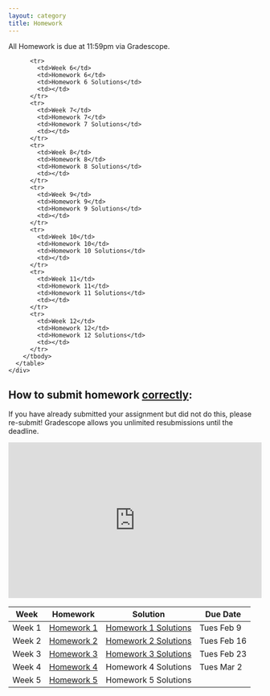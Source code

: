 ```yaml
---
layout: category
title: Homework
---
```


All Homework is due at 11:59pm via Gradescope.
<div class = "Homework-Table">
    <table>
        <thead>
          <tr>
            <th>Week</th>
            <th>Homework</th>
            <th>Solution</th>
            <th>Due Date</th>
          </tr>
        </thead>
        <tbody>
          <tr>
            <td>Week 1</td>
            <td><a href= "https://stat400.github.io/PDFs/homework/Stat_400_Hw_1.pdf" target="_blank"> Homework 1</a></td>
            <td><a href= "https://stat400.github.io/PDFs/homework_solutions/Stat_400_Hw_1_solutions.pdf" target="_blank"> Homework 1 Solutions</a></td>
            <td>Tues Feb 9</td>
          </tr>
          <tr>
            <td>Week 2</td>
            <td><a href= "https://stat400.github.io/PDFs/homework/Spring_2021_Stat_400_Hw_2.pdf" target="_blank"> Homework 2</a></td>
            <td><a href= "https://stat400.github.io/PDFs/homework_solutions/Stat_400_Hw_2_Solutions.pdf" target="_blank"> Homework 2 Solutions</a></td>
            <td>Tues Feb 16</td>
          </tr>
          <tr>
            <td>Week 3</td>
            <td><a href= "https://stat400.github.io/PDFs/homework/Spring_2021_Stat_400_Hw_3.pdf" target="_blank"> Homework 3</a></td>
            <td><a href= "https://stat400.github.io/PDFs/homework_solutions/Spring_2021_Stat_400_Hw_3_Solutions.pdf" target="_blank"> Homework 3 Solutions</a></td>
            <td>Tues Feb 23</td>
          </tr>
          <tr>
            <td>Week 4</td>
            <td><a href= "https://stat400.github.io/PDFs/homework/Hw4_400Sp21.pdf" target="_blank"> Homework 4</a></td>
            <td>Homework 4 Solutions</td>
            <td>Tues Mar 2</td>
          </tr>
          <tr>
            <td>Week 5</td>
            <td><a href= "https://stat400.github.io/PDFs/homework/Stat_400_Hw_5.pdf" target="_blank"> Homework 5</a></td>
            <td>Homework 5 Solutions</td>
            <td></td>
          </tr>

          
          <tr>
            <td>Week 6</td>
            <td>Homework 6</td>
            <td>Homework 6 Solutions</td>
            <td></td>
          </tr>
          <tr>
            <td>Week 7</td>
            <td>Homework 7</td>
            <td>Homework 7 Solutions</td>
            <td></td>
          </tr>
          <tr>
            <td>Week 8</td>
            <td>Homework 8</td>
            <td>Homework 8 Solutions</td>
            <td></td>
          </tr>
          <tr>
            <td>Week 9</td>
            <td>Homework 9</td>
            <td>Homework 9 Solutions</td>
            <td></td>
          </tr>
          <tr>
            <td>Week 10</td>
            <td>Homework 10</td>
            <td>Homework 10 Solutions</td>
            <td></td>
          </tr>
          <tr>
            <td>Week 11</td>
            <td>Homework 11</td>
            <td>Homework 11 Solutions</td>
            <td></td>
          </tr>
          <tr>
            <td>Week 12</td>
            <td>Homework 12</td>
            <td>Homework 12 Solutions</td>
            <td></td>
          </tr>
        </tbody>
      </table>
    </div>
    
<h4></h4>

<h2 id = "Hw submission"> How to submit homework <u><b>correctly</b></u>:</h2>

If you have already submitted your assignment but did not do this, please re-submit! Gradescope allows you unlimited resubmissions until the deadline.

<div style="max-width:640px"><div style="position:relative;padding-bottom:61.5625%"><iframe id="kmsembed-1_9ho7xvf7" width="640" height="394" src="https://mediaspace.illinois.edu/embed/secure/iframe/entryId/1_9ho7xvf7/uiConfId/26883701" class="kmsembed" allowfullscreen webkitallowfullscreen mozAllowFullScreen allow="autoplay *; fullscreen *; encrypted-media *" referrerPolicy="no-referrer-when-downgrade" sandbox="allow-forms allow-same-origin allow-scripts allow-top-navigation allow-pointer-lock allow-popups allow-modals allow-orientation-lock allow-popups-to-escape-sandbox allow-presentation allow-top-navigation-by-user-activation" frameborder="0" title="Kaltura Player" style="position:absolute;top:0;left:0;width:100%;height:100%"></iframe></div></div>